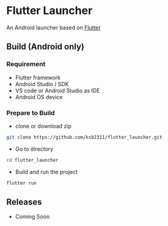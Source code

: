 # Flutter Launcher

An Android launcher based on [Flutter](https://flutter.dev/)

## Build (Android only)

### Requirement

* Flutter framework
* Android Studio / SDK
* VS code or Android Studio as IDE
* Android OS device

### Prepare to Build

* clone or download zip

```bash
git clone https://github.com/ksb2311/flutter_launcher.git
```

* Go to directory

```bash
cd flutter_launcher
```

* Build and run the project

```bash
flutter run
```

## Releases

* Coming Soon
